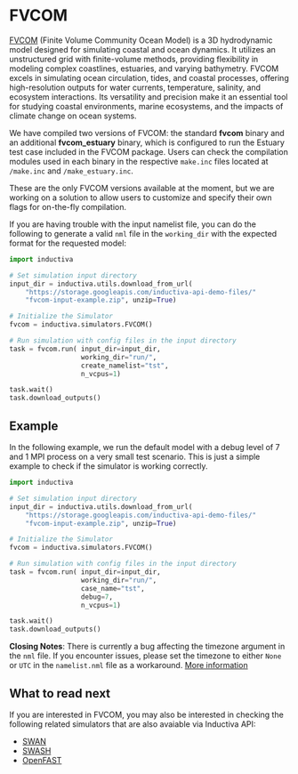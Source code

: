 # FVCOM

[FVCOM](https://www.fvcom.org/) (Finite Volume Community Ocean Model)
is a 3D hydrodynamic model designed for simulating coastal and ocean dynamics.
It utilizes an unstructured grid with finite-volume methods, providing flexibility
in modeling complex coastlines, estuaries, and varying bathymetry. FVCOM excels
in simulating ocean circulation, tides, and coastal processes, offering
high-resolution outputs for water currents, temperature, salinity, and ecosystem
interactions. Its versatility and precision make it an essential tool for
studying coastal environments, marine ecosystems, and the impacts of climate
change on ocean systems.

We have compiled two versions of FVCOM: the standard **fvcom** binary and an
additional **fvcom_estuary** binary, which is configured to run the Estuary test
case included in the FVCOM package. Users can check the compilation modules used
in each binary in the respective `make.inc` files located at `/make.inc` and
`/make_estuary.inc`.

These are the only FVCOM versions available at the moment, but we are working on
a solution to allow users to customize and specify their own flags for on-the-fly
compilation.

If you are having trouble with the input namelist file, you can do the following to
generate a valid `nml` file in the `working_dir` with the expected format for
the requested model:

```python
import inductiva

# Set simulation input directory
input_dir = inductiva.utils.download_from_url(
    "https://storage.googleapis.com/inductiva-api-demo-files/"
    "fvcom-input-example.zip", unzip=True)

# Initialize the Simulator
fvcom = inductiva.simulators.FVCOM()

# Run simulation with config files in the input directory
task = fvcom.run( input_dir=input_dir,
                  working_dir="run/",
                  create_namelist="tst",
                  n_vcpus=1)

task.wait()
task.download_outputs()

```

## Example

In the following example, we run the default model with a debug level of 7 and 1
MPI process on a very small test scenario. This is just a simple example to check
if the simulator is working correctly.

```python
import inductiva

# Set simulation input directory
input_dir = inductiva.utils.download_from_url(
    "https://storage.googleapis.com/inductiva-api-demo-files/"
    "fvcom-input-example.zip", unzip=True)

# Initialize the Simulator
fvcom = inductiva.simulators.FVCOM()

# Run simulation with config files in the input directory
task = fvcom.run( input_dir=input_dir,
                  working_dir="run/",
                  case_name="tst",
                  debug=7,
                  n_vcpus=1)

task.wait()
task.download_outputs()

```

**Closing Notes**: There is currently a bug affecting the timezone argument in
the `nml` file. If you encounter issues, please set the timezone to either `None`
or `UTC` in the `namelist.nml` file as a workaround.
[More information](https://github.com/FVCOM-GitHub/FVCOM/issues/27)

## What to read next

If you are interested in FVCOM, you may also be interested in checking
the following related simulators that are also avaiable via Inductiva API:

* [SWAN](SWAN.md)
* [SWASH](SWASH.md)
* [OpenFAST](OpenFAST.md)
